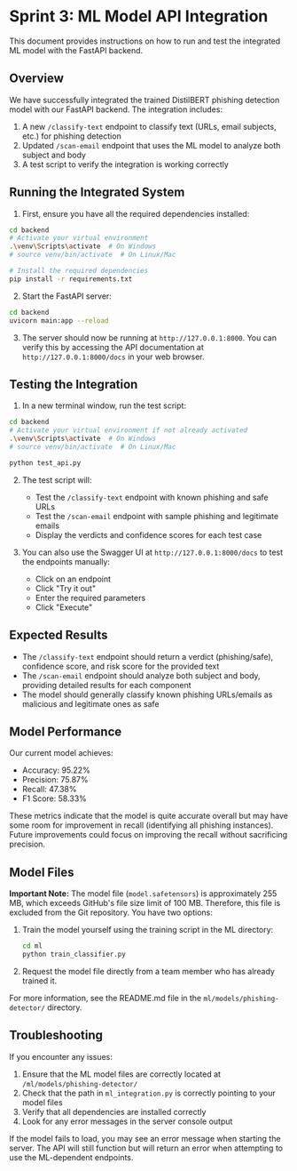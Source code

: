 # Sprint 3: ML Model API Integration

This document provides instructions on how to run and test the integrated ML model with the FastAPI backend.

## Overview

We have successfully integrated the trained DistilBERT phishing detection model with our FastAPI backend. The integration includes:

1. A new `/classify-text` endpoint to classify text (URLs, email subjects, etc.) for phishing detection
2. Updated `/scan-email` endpoint that uses the ML model to analyze both subject and body
3. A test script to verify the integration is working correctly

## Running the Integrated System

1. First, ensure you have all the required dependencies installed:

```bash
cd backend
# Activate your virtual environment
.\venv\Scripts\activate  # On Windows
# source venv/bin/activate  # On Linux/Mac

# Install the required dependencies
pip install -r requirements.txt
```

2. Start the FastAPI server:

```bash
cd backend
uvicorn main:app --reload
```

3. The server should now be running at `http://127.0.0.1:8000`. You can verify this by accessing the API documentation at `http://127.0.0.1:8000/docs` in your web browser.

## Testing the Integration

1. In a new terminal window, run the test script:

```bash
cd backend
# Activate your virtual environment if not already activated
.\venv\Scripts\activate  # On Windows
# source venv/bin/activate  # On Linux/Mac

python test_api.py
```

2. The test script will:

   - Test the `/classify-text` endpoint with known phishing and safe URLs
   - Test the `/scan-email` endpoint with sample phishing and legitimate emails
   - Display the verdicts and confidence scores for each test case

3. You can also use the Swagger UI at `http://127.0.0.1:8000/docs` to test the endpoints manually:
   - Click on an endpoint
   - Click "Try it out"
   - Enter the required parameters
   - Click "Execute"

## Expected Results

- The `/classify-text` endpoint should return a verdict (phishing/safe), confidence score, and risk score for the provided text
- The `/scan-email` endpoint should analyze both subject and body, providing detailed results for each component
- The model should generally classify known phishing URLs/emails as malicious and legitimate ones as safe

## Model Performance

Our current model achieves:

- Accuracy: 95.22%
- Precision: 75.87%
- Recall: 47.38%
- F1 Score: 58.33%

These metrics indicate that the model is quite accurate overall but may have some room for improvement in recall (identifying all phishing instances). Future improvements could focus on improving the recall without sacrificing precision.

## Model Files

**Important Note:** The model file (`model.safetensors`) is approximately 255 MB, which exceeds GitHub's file size limit of 100 MB. Therefore, this file is excluded from the Git repository. You have two options:

1. Train the model yourself using the training script in the ML directory:

   ```bash
   cd ml
   python train_classifier.py
   ```

2. Request the model file directly from a team member who has already trained it.

For more information, see the README.md file in the `ml/models/phishing-detector/` directory.

## Troubleshooting

If you encounter any issues:

1. Ensure that the ML model files are correctly located at `/ml/models/phishing-detector/`
2. Check that the path in `ml_integration.py` is correctly pointing to your model files
3. Verify that all dependencies are installed correctly
4. Look for any error messages in the server console output

If the model fails to load, you may see an error message when starting the server. The API will still function but will return an error when attempting to use the ML-dependent endpoints.
